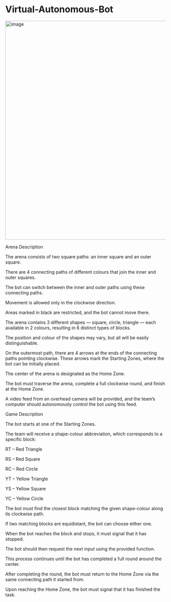 # Virtual-Autonomous-Bot

<img width="723" height="687" alt="image" src="https://github.com/user-attachments/assets/a1682b6b-81e2-4e6d-a13b-f0d86181361d" />


Arena Description

The arena consists of two square paths: an inner square and an outer square.

There are 4 connecting paths of different colours that join the inner and outer squares.

The bot can switch between the inner and outer paths using these connecting paths.

Movement is allowed only in the clockwise direction.

Areas marked in black are restricted, and the bot cannot move there.

The arena contains 3 different shapes — square, circle, triangle — each available in 2 colours, resulting in 6 distinct types of blocks.

The position and colour of the shapes may vary, but all will be easily distinguishable.

On the outermost path, there are 4 arrows at the ends of the connecting paths pointing clockwise. These arrows mark the Starting Zones, where the bot can be initially placed.

The center of the arena is designated as the Home Zone.

The bot must traverse the arena, complete a full clockwise round, and finish at the Home Zone.

A video feed from an overhead camera will be provided, and the team’s computer should autonomously control the bot using this feed.

Game Description

The bot starts at one of the Starting Zones.

The team will receive a shape-colour abbreviation, which corresponds to a specific block:

RT – Red Triangle

RS – Red Square

RC – Red Circle

YT – Yellow Triangle

YS – Yellow Square

YC – Yellow Circle

The bot must find the closest block matching the given shape-colour along its clockwise path.

If two matching blocks are equidistant, the bot can choose either one.

When the bot reaches the block and stops, it must signal that it has stopped.

The bot should then request the next input using the provided function.

This process continues until the bot has completed a full round around the center.

After completing the round, the bot must return to the Home Zone via the same connecting path it started from.

Upon reaching the Home Zone, the bot must signal that it has finished the task.
